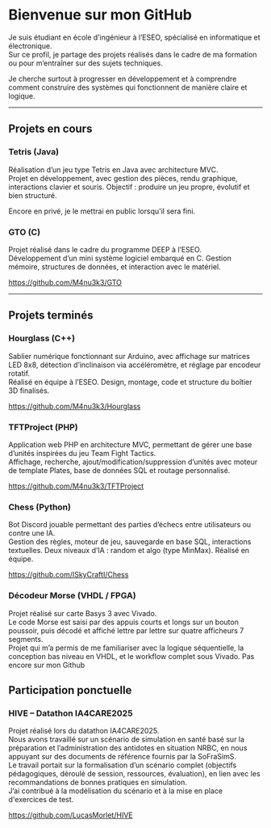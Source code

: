 # Bienvenue sur mon GitHub

Je suis étudiant en école d’ingénieur à l’ESEO, spécialisé en informatique et électronique.  
Sur ce profil, je partage des projets réalisés dans le cadre de ma formation ou pour m’entraîner sur des sujets techniques.

Je cherche surtout à progresser en développement et à comprendre comment construire des systèmes qui fonctionnent de manière claire et logique.

---

## Projets en cours

### Tetris (Java)
Réalisation d’un jeu type Tetris en Java avec architecture MVC.  
Projet en développement, avec gestion des pièces, rendu graphique, interactions clavier et souris. Objectif : produire un jeu propre, évolutif et bien structuré.

Encore en privé, je le mettrai en public lorsqu'il sera fini.

### GTO (C)
Projet réalisé dans le cadre du programme DEEP à l’ESEO.  
Développement d’un mini système logiciel embarqué en C. Gestion mémoire, structures de données, et interaction avec le matériel.

https://github.com/M4nu3k3/GTO

---

## Projets terminés

### Hourglass (C++)
Sablier numérique fonctionnant sur Arduino, avec affichage sur matrices LED 8x8, détection d’inclinaison via accéléromètre, et réglage par encodeur rotatif.  
Réalisé en équipe à l’ESEO. Design, montage, code et structure du boîtier 3D finalisés.

https://github.com/M4nu3k3/Hourglass

### TFTProject (PHP)
Application web PHP en architecture MVC, permettant de gérer une base d’unités inspirées du jeu Team Fight Tactics.  
Affichage, recherche, ajout/modification/suppression d’unités avec moteur de template Plates, base de données SQL et routage personnalisé.

https://github.com/M4nu3k3/TFTProject

### Chess (Python)
Bot Discord jouable permettant des parties d’échecs entre utilisateurs ou contre une IA.  
Gestion des règles, moteur de jeu, sauvegarde en base SQL, interactions textuelles. Deux niveaux d’IA : random et algo (type MinMax). Réalisé en équipe.

https://github.com/ISkyCraftI/Chess

### Décodeur Morse (VHDL / FPGA)
Projet réalisé sur carte Basys 3 avec Vivado.  
Le code Morse est saisi par des appuis courts et longs sur un bouton poussoir, puis décodé et affiché lettre par lettre sur quatre afficheurs 7 segments.  
Projet qui m’a permis de me familiariser avec la logique séquentielle, la conception bas niveau en VHDL, et le workflow complet sous Vivado.
Pas encore sur mon Github

## Participation ponctuelle

### HIVE – Datathon IA4CARE2025
Projet réalisé lors du datathon IA4CARE2025.  
Nous avons travaillé sur un scénario de simulation en santé basé sur la préparation et l’administration des antidotes en situation NRBC, en nous appuyant sur des documents de référence fournis par la SoFraSimS.  
Le travail portait sur la formalisation d’un scénario complet (objectifs pédagogiques, déroulé de session, ressources, évaluation), en lien avec les recommandations de bonnes pratiques en simulation.  
J’ai contribué à la modélisation du scénario et à la mise en place d'exercices de test.

https://github.com/LucasMorlet/HIVE
